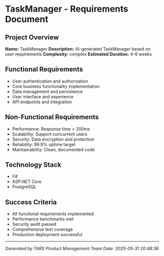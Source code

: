 # TaskManager - Requirements Document

## Project Overview
**Name:** TaskManager
**Description:** AI-generated TaskManager based on user requirements
**Complexity:** complex
**Estimated Duration:** 4-6 weeks

## Functional Requirements
- User authentication and authorization
- Core business functionality implementation
- Data management and persistence
- User interface and experience
- API endpoints and integration

## Non-Functional Requirements
- Performance: Response time < 200ms
- Scalability: Support concurrent users
- Security: Data encryption and protection
- Reliability: 99.9% uptime target
- Maintainability: Clean, documented code

## Technology Stack
- F#
- ASP.NET Core
- PostgreSQL


## Success Criteria
- All functional requirements implemented
- Performance benchmarks met
- Security audit passed
- Comprehensive test coverage
- Production deployment successful

---
*Generated by TARS Product Management Team*
*Date: 2025-05-31 20:48:36*
